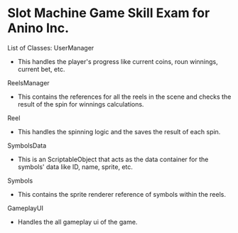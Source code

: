 # Slot Machine Game Skill Exam for Anino Inc.


List of Classes:
UserManager
  - This handles the player's progress like current coins, roun winnings, current bet, etc. 

ReelsManager
  - This contains the references for all the reels in the scene and checks the result of the spin for winnings calculations.

Reel
  - This handles the spinning logic and the saves the result of each spin.

SymbolsData
  - This is an ScriptableObject that acts as the data container for the symbols' data like ID, name, sprite, etc.

Symbols
  - This contains the sprite renderer reference of symbols within the reels.

GameplayUI
  - Handles the all gameplay ui of the game.
